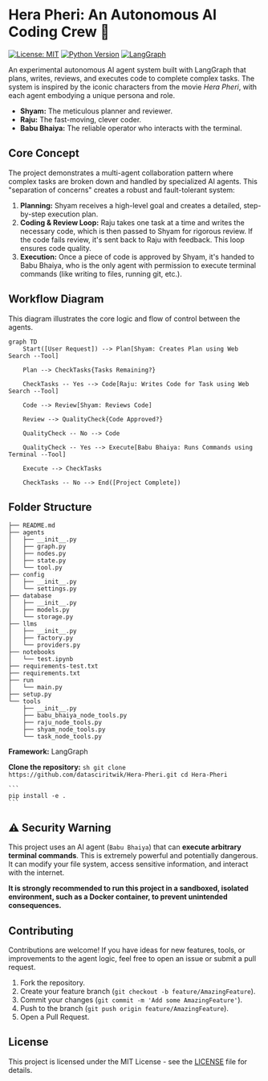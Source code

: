 # Hera Pheri: An Autonomous AI Coding Crew 🤖

[![License: MIT](https://img.shields.io/badge/License-MIT-yellow.svg)](https://opensource.org/licenses/MIT)
[![Python Version](https://img.shields.io/badge/python-3.9+-blue.svg)](https://www.python.org/downloads/)
[![LangGraph](https://img.shields.io/badge/Built%20with-LangGraph-f06925)](https://github.com/langchain-ai/langgraph)

An experimental autonomous AI agent system built with LangGraph that plans, writes, reviews, and executes code to complete complex tasks. The system is inspired by the iconic characters from the movie *Hera Pheri*, with each agent embodying a unique persona and role.

-   **Shyam:** The meticulous planner and reviewer.
-   **Raju:** The fast-moving, clever coder.
-   **Babu Bhaiya:** The reliable operator who interacts with the terminal.

## Core Concept

The project demonstrates a multi-agent collaboration pattern where complex tasks are broken down and handled by specialized AI agents. This "separation of concerns" creates a robust and fault-tolerant system:

1.  **Planning:** Shyam receives a high-level goal and creates a detailed, step-by-step execution plan.
2.  **Coding & Review Loop:** Raju takes one task at a time and writes the necessary code, which is then passed to Shyam for rigorous review. If the code fails review, it's sent back to Raju with feedback. This loop ensures code quality.
3.  **Execution:** Once a piece of code is approved by Shyam, it's handed to Babu Bhaiya, who is the only agent with permission to execute terminal commands (like writing to files, running git, etc.).

## Workflow Diagram

This diagram illustrates the core logic and flow of control between the agents.

```mermaid
graph TD
    Start([User Request]) --> Plan[Shyam: Creates Plan using Web Search --Tool]
    
    Plan --> CheckTasks{Tasks Remaining?}
    
    CheckTasks -- Yes --> Code[Raju: Writes Code for Task using Web Search --Tool]
    
    Code --> Review[Shyam: Reviews Code]
    
    Review --> QualityCheck{Code Approved?}
    
    QualityCheck -- No --> Code
    
    QualityCheck -- Yes --> Execute[Babu Bhaiya: Runs Commands using Terminal --Tool]
    
    Execute --> CheckTasks
    
    CheckTasks -- No --> End([Project Complete])
```
## Folder Structure

```
├── README.md
├── agents
│   ├── __init__.py
│   ├── graph.py
│   ├── nodes.py
│   ├── state.py
│   └── tool.py
├── config
│   ├── __init__.py
│   └── settings.py
├── database
│   ├── __init__.py
│   ├── models.py
│   └── storage.py
├── llms
│   ├── __init__.py
│   ├── factory.py
│   └── providers.py
├── notebooks
│   └── test.ipynb
├── requirements-test.txt
├── requirements.txt
├── run
│   └── main.py
├── setup.py
└── tools
    ├── __init__.py
    ├── babu_bhaiya_node_tools.py
    ├── raju_node_tools.py
    ├── shyam_node_tools.py
    └── task_node_tools.py
```

**Framework:** LangGraph

**Clone the repository:**
    ```sh
    git clone https://github.com/datasciritwik/Hera-Pheri.git
    cd Hera-Pheri
    ```

    ```
    pip install -e .
    ```

## ⚠️ Security Warning

This project uses an AI agent (`Babu Bhaiya`) that can **execute arbitrary terminal commands**. This is extremely powerful and potentially dangerous. It can modify your file system, access sensitive information, and interact with the internet.

**It is strongly recommended to run this project in a sandboxed, isolated environment, such as a Docker container, to prevent unintended consequences.**

## Contributing

Contributions are welcome! If you have ideas for new features, tools, or improvements to the agent logic, feel free to open an issue or submit a pull request.

1.  Fork the repository.
2.  Create your feature branch (`git checkout -b feature/AmazingFeature`).
3.  Commit your changes (`git commit -m 'Add some AmazingFeature'`).
4.  Push to the branch (`git push origin feature/AmazingFeature`).
5.  Open a Pull Request.

## License

This project is licensed under the MIT License - see the [LICENSE](LICENSE) file for details.
